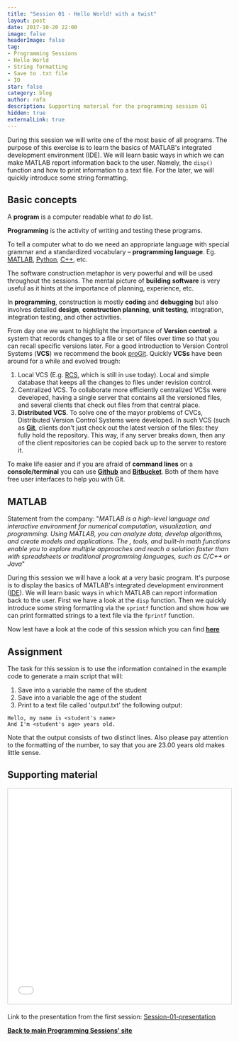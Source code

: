 ```yaml
---
title: "Session 01 - Hello World! with a twist"
layout: post
date: 2017-10-20 22:00
image: false
headerImage: false
tag:
- Programming Sessions
- Hello World
- String formatting
- Save to .txt file
- IO
star: false
category: blog
author: rafa
description: Supporting material for the programming session 01
hidden: true
externalLink: true
---
```


During this session we will write one of the most basic of all programs. The purpose of this exercise is to  learn the basics of MATLAB's integrated development environment (IDE). We will learn basic ways in which we can make MATLAB report information back to the user. Namely, the ```disp()``` function and how to print information to a text file. For the later, we will quickly introduce some string formatting.

## Basic concepts

A **program** is a computer readable what *to do* list.

**Programming** is the activity of writing and testing these programs.

To tell a computer what to do we need an appropriate language with special grammar and a standardized vocabulary – **programming language**. Eg. [MATLAB](https://fr.mathworks.com/products/matlab.html), [Python](https://www.python.org/), [C++](http://www.stroustrup.com/C++.html), etc.

The software construction metaphor is very powerful and will be used throughout the sessions. The mental picture of **building software** is very useful as it hints at the importance of planning, experience, etc.

In **programming**, construction is mostly **coding** and **debugging** but also involves detailed **design**, **construction planning**, **unit testing**, integration, integration testing, and other activities.

From day one we want to highlight the importance of **Version control**: a system that records changes to a file or set of files over time so that you can recall specific versions later. For a good introduction to Version Control Systems (**VCS**) we recommend the book [proGit](https://git-scm.com/book/en/v2). Quickly **VCSs** have been around for a while and evolved trough:

1. Local VCS (E.g. [RCS](https://www.gnu.org/software/rcs/), which is still in use today). Local and simple database that keeps all the changes to files under revision control.
2. Centralized VCS. To collaborate more efficiently centralized VCSs were developed, having a single server that contains all the versioned files, and several clients that check out files from that central place.
3. **Distributed VCS**. To solve one of the mayor problems of CVCs, Distributed Version Control Systems were developed. In such VCS (such as [**Git**](https://git-scm.com/), clients don’t just check out the latest version of the files: they fully hold the repository. This way, if any server breaks down, then any of the client repositories can be copied back up to the server to restore it.

To make life easier and if you are afraid of **command lines** on a **console/terminal** you can use [**Github**](https://github.com/) and [**Bitbucket**](https://bitbucket.org/). Both of them have free user interfaces to help you with Git.

## MATLAB

Statement from the company:
"*MATLAB is a high-level language and interactive environment for numerical computation, visualization, and programming. Using MATLAB, you can analyze data, develop algorithms, and create models and applications. The , tools, and built-in math functions enable you to explore multiple approaches and reach a solution faster than with spreadsheets or traditional programming languages, such as C/C++ or Java*"

During this session we will have a look at a very basic program. It's purpose is to display the basics of MATLAB's integrated development environment ([IDE](https://en.wikipedia.org/wiki/Integrated_development_environment)). We will learn basic ways in which MATLAB can report information back to the user. First we have a look at the ```disp``` function. Then we quickly introduce some string formatting via the ```sprintf``` function and show how we can print formatted strings to a text file via the ```fprintf``` function.

Now lest have a look at the code of this session which you can find [**here**](https://github.com/CamachoDejay/ProgrammingSessions/tree/master/Session-01)

## Assignment


The task for this session is to use the information contained in the example code to generate a main script that will:
1. Save into a variable the name of the student
2. Save into a variable the age of the student
3. Print to a text file called 'output.txt' the following output:
```
Hello, my name is <student's name>
And I'm <student's age> years old.
```

Note that the output consists of two distinct lines. Also please pay attention to the formatting of the number, to say that you are 23.00 years old makes little sense.

## Supporting material
<iframe src="//www.slideshare.net/slideshow/embed_code/key/d5k4BkR0sx3Ezs" width="595" height="485" frameborder="0" marginwidth="0" marginheight="0" scrolling="no" style="border:1px solid #CCC; border-width:1px; margin-bottom:5px; max-width: 100%;" allowfullscreen> </iframe>

Link to the presentation from the first session: [Session-01-presentation](/pdfs/Session-01.pdf)

[**Back to main Programming Sessions' site**](/programmingsessions)
